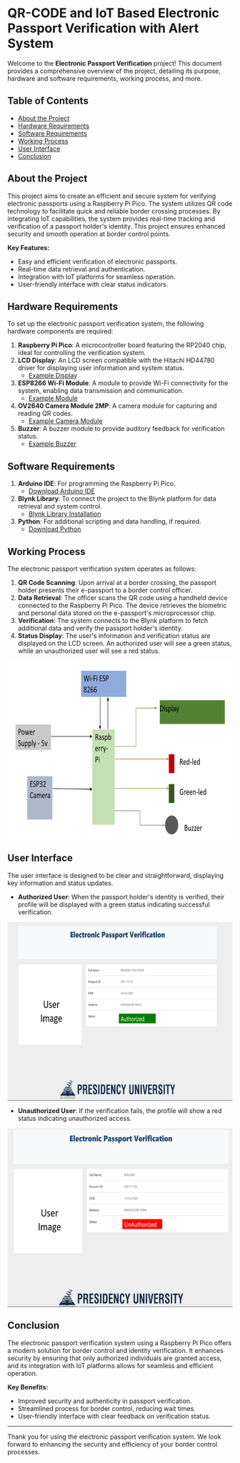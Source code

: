# QR-CODE and IoT Based Electronic Passport Verification with Alert System

Welcome to the **Electronic Passport Verification** project! This document provides a comprehensive overview of the project, detailing its purpose, hardware and software requirements, working process, and more.

## Table of Contents

- [About the Project](#about-the-project)
- [Hardware Requirements](#hardware-requirements)
- [Software Requirements](#software-requirements)
- [Working Process](#working-process)
- [User Interface](#user-interface)
- [Conclusion](#conclusion)

## About the Project

This project aims to create an efficient and secure system for verifying electronic passports using a Raspberry Pi Pico. The system utilizes QR code technology to facilitate quick and reliable border crossing processes. By integrating IoT capabilities, the system provides real-time tracking and verification of a passport holder's identity. This project ensures enhanced security and smooth operation at border control points.

**Key Features:**

- Easy and efficient verification of electronic passports.
- Real-time data retrieval and authentication.
- Integration with IoT platforms for seamless operation.
- User-friendly interface with clear status indicators.

## Hardware Requirements

To set up the electronic passport verification system, the following hardware components are required:

1. **Raspberry Pi Pico**: A microcontroller board featuring the RP2040 chip, ideal for controlling the verification system.
2. **LCD Display**: An LCD screen compatible with the Hitachi HD44780 driver for displaying user information and system status.
   - [Example Display](https://www.adafruit.com/product/399)
3. **ESP8266 Wi-Fi Module**: A module to provide Wi-Fi connectivity for the system, enabling data transmission and communication.
   - [Example Module](https://www.adafruit.com/product/2282)
4. **OV2640 Camera Module 2MP**: A camera module for capturing and reading QR codes.
   - [Example Camera Module](https://www.adafruit.com/product/397)
5. **Buzzer**: A buzzer module to provide auditory feedback for verification status.
   - [Example Buzzer](https://www.adafruit.com/product/160)

## Software Requirements

1. **Arduino IDE**: For programming the Raspberry Pi Pico.
   - [Download Arduino IDE](https://www.arduino.cc/en/software)
2. **Blynk Library**: To connect the project to the Blynk platform for data retrieval and system control.
   - [Blynk Library Installation](https://www.blynk.cc/)
3. **Python**: For additional scripting and data handling, if required.
   - [Download Python](https://www.python.org/downloads/)

## Working Process

The electronic passport verification system operates as follows:

1. **QR Code Scanning**: Upon arrival at a border crossing, the passport holder presents their e-passport to a border control officer.
2. **Data Retrieval**: The officer scans the QR code using a handheld device connected to the Raspberry Pi Pico. The device retrieves the biometric and personal data stored on the e-passport's microprocessor chip.
3. **Verification**: The system connects to the Blynk platform to fetch additional data and verify the passport holder's identity.
4. **Status Display**: The user's information and verification status are displayed on the LCD screen. An authorized user will see a green status, while an unauthorized user will see a red status.

<img src="Images/Working Process.png" alt="Process Diagram" height="400px" width="650px" style="display: block; margin: 0 auto;">

## User Interface

The user interface is designed to be clear and straightforward, displaying key information and status updates. 

- **Authorized User**: When the passport holder's identity is verified, their profile will be displayed with a green status indicating successful verification.
  
<img src="Images/authorized.png" alt="Authorized User Interface" height="400px" width="650px" style="display: block; margin: 0 auto;">

- **Unauthorized User**: If the verification fails, the profile will show a red status indicating unauthorized access.
<img src="Images/unauthorized.png" alt="Unauthorized User Interface" height="400px" width="650px" style="display: block; margin: 0 auto;">

## Conclusion

The electronic passport verification system using a Raspberry Pi Pico offers a modern solution for border control and identity verification. It enhances security by ensuring that only authorized individuals are granted access, and its integration with IoT platforms allows for seamless and efficient operation.

**Key Benefits:**

- Improved security and authenticity in passport verification.
- Streamlined process for border control, reducing wait times.
- User-friendly interface with clear feedback on verification status.

---

Thank you for using the electronic passport verification system. We look forward to enhancing the security and efficiency of your border control processes.
